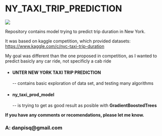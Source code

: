 <h1>NY_TAXI_TRIP_PREDICTION</h1>

<img src="https://media.cntraveller.in/wp-content/uploads/2015/07/nyctaxilead-866x487.jpg">

Repository contains model trying to predict trip duration in New York.

It was based on kaggle competition, which provided datasets: https://www.kaggle.com/c/nyc-taxi-trip-duration

My goal was different than the one proposed in competition, as I wanted to predict basicly any car ride, not specificly a cab ride

<ul>
<li><h4>UNTER NEW YORK TAXI TRIP PREDICTION</h4> --  contains basic exploration of data set, and testing many algorithms</li>

<li><h4>ny_taxi_prod_model </h4> -- is trying to get as good result as posible with <b>GradientBoostedTrees<b></li>

</ul>
If you have any comments or recomendations, please let me know.

<h3>A: danpisq@gmail.com</h3>

